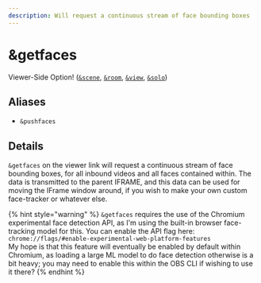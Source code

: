 ```yaml
---
description: Will request a continuous stream of face bounding boxes
---
```


# \&getfaces

Viewer-Side Option! ([`&scene`](../view-parameters/scene.md), [`&room`](../../general-settings/room.md), [`&view`](../view-parameters/view.md), [`&solo`](../mixer-scene-parameters/and-solo.md))

## Aliases

* `&pushfaces`

## Details

`&getfaces` on the viewer link will request a continuous stream of face bounding boxes, for all inbound videos and all faces contained within. The data is transmitted to the parent IFRAME, and this data can be used for moving the IFrame window around, if you wish to make your own custom face-tracker or whatever else.

{% hint style="warning" %}
`&getfaces` requires the use of the Chromium experimental face detection API, as I'm using the built-in browser face-tracking model for this. You can enable the API flag here: `chrome://flags/#enable-experimental-web-platform-features`\
My hope is that this feature will eventually be enabled by default within Chromium, as loading a large ML model to do face detection otherwise is a bit heavy; you may need to enable this within the OBS CLI if wishing to use it there?
{% endhint %}
